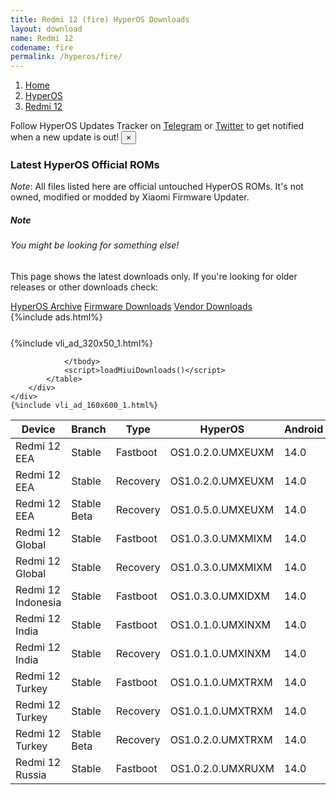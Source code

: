 ```yaml
---
title: Redmi 12 (fire) HyperOS Downloads
layout: download
name: Redmi 12
codename: fire
permalink: /hyperos/fire/
---
```

<nav aria-label="breadcrumb">
    <ol class="breadcrumb">
        <li class="breadcrumb-item"><a href="/">Home</a></li>
        <li class="breadcrumb-item"><a href="/hyperos/">HyperOS</a></li>
        <li class="breadcrumb-item active" aria-current="page"><a href="/hyperos/fire/">Redmi 12</a></li>
    </ol>
</nav>
<div class="alert alert-primary alert-dismissible fade show" role="alert">
    Follow HyperOS Updates Tracker on <a href="https://t.me/MIUIUpdatesTracker" class="alert-link">Telegram</a>
     or <a href="https://twitter.com/MiFwUpdater" class="alert-link">Twitter</a> to get notified when a new update is out!
    <button type="button" class="close" data-dismiss="alert" aria-label="Close">
        <span aria-hidden="true">&times;</span>
    </button>
</div>

### Latest HyperOS Official ROMs
*Note*: All files listed here are official untouched HyperOS ROMs. It's not owned, modified or modded by Xiaomi Firmware Updater.
<div class="card">
  <div class="card-body">
    <h5 class="card-title">Note</h5>
    <h6 class="card-subtitle mb-2 text-muted">You might be looking for something else!</h6>
    <p class="card-text">This page shows the latest downloads only.
     If you're looking for older releases or other downloads check:</p>
    <a href="/archive/hyperos/fire/" class="card-link">HyperOS Archive</a>
    <a href="/firmware/fire/" class="card-link">Firmware Downloads</a>
    <a href="/vendor/fire/" class="card-link">Vendor Downloads</a>
  </div>
</div>
{%include ads.html%}
<div class="row justify-content-center">
    <div class="col-10">
        <div class="table-responsive-md" style="margin-top: 25px;">
            {%include vli_ad_320x50_1.html%}
            <table id="miui" class="display dt-responsive nowrap compact table table-striped table-hover table-sm">
                <thead class="thead-dark">
                    <tr>
                        <th data-ref="device">Device</th>
                        <th data-ref="branch">Branch</th>
                        <th data-ref="type">Type</th>
                        <th data-ref="miui">HyperOS</th>
                        <th data-ref="android">Android</th>
                        <th data-ref="size">Size</th>
                        <th data-ref="size">Date</th>
                        <th data-ref="link">Link</th>
                    </tr>
                </thead>
                <tbody>
                <tr><td>Redmi 12 EEA</td><td>Stable</td><td>Fastboot</td><td>OS1.0.2.0.UMXEUXM</td><td>14.0</td><td>6.6 GB</td><td>2024-02-22</td><td><a href="/hyperos/fire/stable/OS1.0.2.0.UMXEUXM/">Download</a></td></tr>
<tr><td>Redmi 12 EEA</td><td>Stable</td><td>Recovery</td><td>OS1.0.2.0.UMXEUXM</td><td>14.0</td><td>4.5 GB</td><td>2024-01-29</td><td><a href="/hyperos/fire/stable/OS1.0.2.0.UMXEUXM/">Download</a></td></tr>
<tr><td>Redmi 12 EEA</td><td>Stable Beta</td><td>Recovery</td><td>OS1.0.5.0.UMXEUXM</td><td>14.0</td><td>4.5 GB</td><td>2024-02-29</td><td><a href="/hyperos/fire/stable beta/OS1.0.5.0.UMXEUXM/">Download</a></td></tr>
<tr><td>Redmi 12 Global</td><td>Stable</td><td>Fastboot</td><td>OS1.0.3.0.UMXMIXM</td><td>14.0</td><td>7.0 GB</td><td>2024-02-27</td><td><a href="/hyperos/fire/stable/OS1.0.3.0.UMXMIXM/">Download</a></td></tr>
<tr><td>Redmi 12 Global</td><td>Stable</td><td>Recovery</td><td>OS1.0.3.0.UMXMIXM</td><td>14.0</td><td>4.4 GB</td><td>2024-03-04</td><td><a href="/hyperos/fire/stable/OS1.0.3.0.UMXMIXM/">Download</a></td></tr>
<tr><td>Redmi 12 Indonesia</td><td>Stable</td><td>Fastboot</td><td>OS1.0.3.0.UMXIDXM</td><td>14.0</td><td>6.4 GB</td><td>2024-02-26</td><td><a href="/hyperos/fire/stable/OS1.0.3.0.UMXIDXM/">Download</a></td></tr>
<tr><td>Redmi 12 India</td><td>Stable</td><td>Fastboot</td><td>OS1.0.1.0.UMXINXM</td><td>14.0</td><td>5.7 GB</td><td>2024-03-05</td><td><a href="/hyperos/fire/stable/OS1.0.1.0.UMXINXM/">Download</a></td></tr>
<tr><td>Redmi 12 India</td><td>Stable</td><td>Recovery</td><td>OS1.0.1.0.UMXINXM</td><td>14.0</td><td>4.3 GB</td><td>2024-03-18</td><td><a href="/hyperos/fire/stable/OS1.0.1.0.UMXINXM/">Download</a></td></tr>
<tr><td>Redmi 12 Turkey</td><td>Stable</td><td>Fastboot</td><td>OS1.0.1.0.UMXTRXM</td><td>14.0</td><td>6.0 GB</td><td>2024-02-07</td><td><a href="/hyperos/fire/stable/OS1.0.1.0.UMXTRXM/">Download</a></td></tr>
<tr><td>Redmi 12 Turkey</td><td>Stable</td><td>Recovery</td><td>OS1.0.1.0.UMXTRXM</td><td>14.0</td><td>4.4 GB</td><td>2024-02-21</td><td><a href="/hyperos/fire/stable/OS1.0.1.0.UMXTRXM/">Download</a></td></tr>
<tr><td>Redmi 12 Turkey</td><td>Stable Beta</td><td>Recovery</td><td>OS1.0.2.0.UMXTRXM</td><td>14.0</td><td>4.3 GB</td><td>2024-03-15</td><td><a href="/hyperos/fire/stable beta/OS1.0.2.0.UMXTRXM/">Download</a></td></tr>
<tr><td>Redmi 12 Russia</td><td>Stable</td><td>Fastboot</td><td>OS1.0.2.0.UMXRUXM</td><td>14.0</td><td>6.8 GB</td><td>2024-02-28</td><td><a href="/hyperos/fire/stable/OS1.0.2.0.UMXRUXM/">Download</a></td></tr>

                </tbody>
                <script>loadMiuiDownloads()</script>
            </table>
        </div>
    </div>
    {%include vli_ad_160x600_1.html%}
</div>
